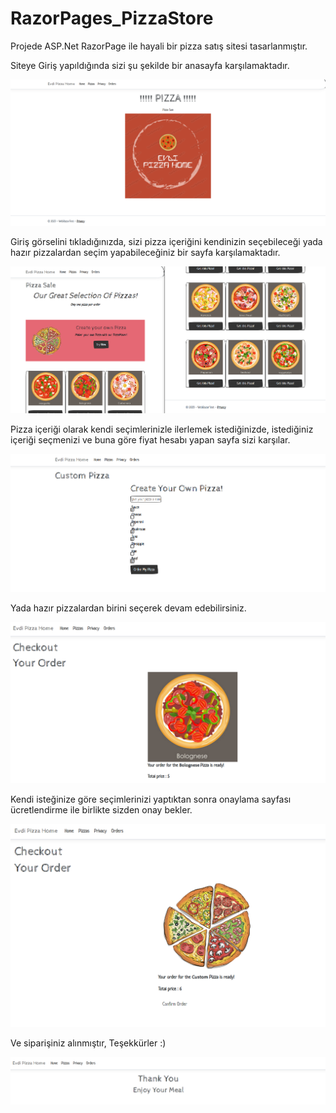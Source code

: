 # RazorPages_PizzaStore
Projede ASP.Net RazorPage ile hayali bir pizza satış sitesi tasarlanmıştır.

Siteye Giriş yapıldığında sizi şu şekilde bir anasayfa karşılamaktadır.

![Anasayfa](https://github.com/oznkucuk/RazorPages_PizzaStore/blob/main/pizza%20img/pizza-home.png)

Giriş görselini tıkladığınızda, sizi pizza içeriğini kendinizin seçebileceği yada hazır pizzalardan seçim yapabileceğiniz bir sayfa karşılamaktadır.

![Ürünler](https://github.com/oznkucuk/RazorPages_PizzaStore/blob/main/pizza%20img/pizza-pizzas.png)

Pizza içeriği olarak kendi seçimlerinizle ilerlemek istediğinizde, istediğiniz içeriği seçmenizi ve buna göre fiyat hesabı yapan sayfa sizi karşılar.

![Secimler](https://github.com/oznkucuk/RazorPages_PizzaStore/blob/main/pizza%20img/pizza-try.png)

Yada hazır pizzalardan birini seçerek devam edebilirsiniz.

![Hazırlar](https://github.com/oznkucuk/RazorPages_PizzaStore/blob/main/pizza%20img/pizza-ready.png)

Kendi isteğinize göre seçimlerinizi yaptıktan sonra onaylama sayfası ücretlendirme ile birlikte sizden onay bekler.

![Onaylama](https://github.com/oznkucuk/RazorPages_PizzaStore/blob/main/pizza%20img/pizza-confirm-page.png)

Ve siparişiniz alınmıştır, Teşekkürler :)

![Tesekkür](https://github.com/oznkucuk/RazorPages_PizzaStore/blob/main/pizza%20img/pizza-thanks.png)
